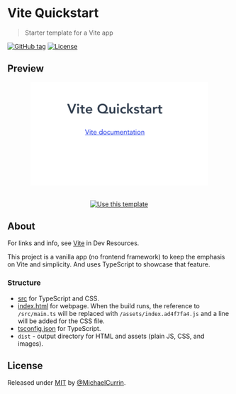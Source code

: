 # Vite Quickstart
> Starter template for a Vite app

[![GitHub tag](https://img.shields.io/github/tag/MichaelCurrin/vite-quickstart?include_prereleases=&sort=semver&color=blue)](https://github.com/MichaelCurrin/vite-quickstart/releases/)
[![License](https://img.shields.io/badge/License-MIT-blue)](#license)


## Preview

<div align="center">
    <img src="/sample.png" alt="Sample screenshot" width="400">
</div>

<br>

<div align="center">

[![Use this template](https://img.shields.io/badge/Generate-Use_this_template-2ea44f?style=for-the-badge)](https://github.com/MichaelCurrin/vite-quickstart/generate)

</div>



## About

For links and info, see [Vite](https://michaelcurrin.github.io/dev-resources/resources/javascript/packages/vite/) in Dev Resources.

This project is a vanilla app (no frontend framework) to keep the emphasis on Vite and simplicity. And uses TypeScript to showcase that feature.

### Structure

- [src](/src/) for TypeScript and CSS.
- [index.html](/index.html) for webpage. When the build runs, the reference to `/src/main.ts` will be replaced with `/assets/index.ad4f7fa4.js` and a line will be added for the CSS file.
- [tsconfig.json](/tsconfig.json) for TypeScript.
- `dist` - output directory for HTML and assets (plain JS, CSS, and images).


## License

Released under [MIT](/LICENSE) by [@MichaelCurrin](https://github.com/MichaelCurrin).
